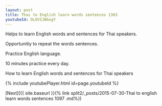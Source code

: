 ```yaml
---
layout: post
title: Thai to English learn words sentences 1303 
youtubeId: DLOVIJWGxgY
---
```

 
 
Helps to learn English words and sentences for Thai speakers.

Opportunitiy to repeat the words sentences. 

Practice English language. 
 
10 minutes practice every day. 
 
How to learn English words and sentences for Thai speakers 
 
{% include youtubePlayer.html id=page.youtubeId %}
 
 
[Next]({{ site.baseurl }}{% link  split2/_posts/2015-07-30-Thai to english learn words sentences 1097 .md%})
 
